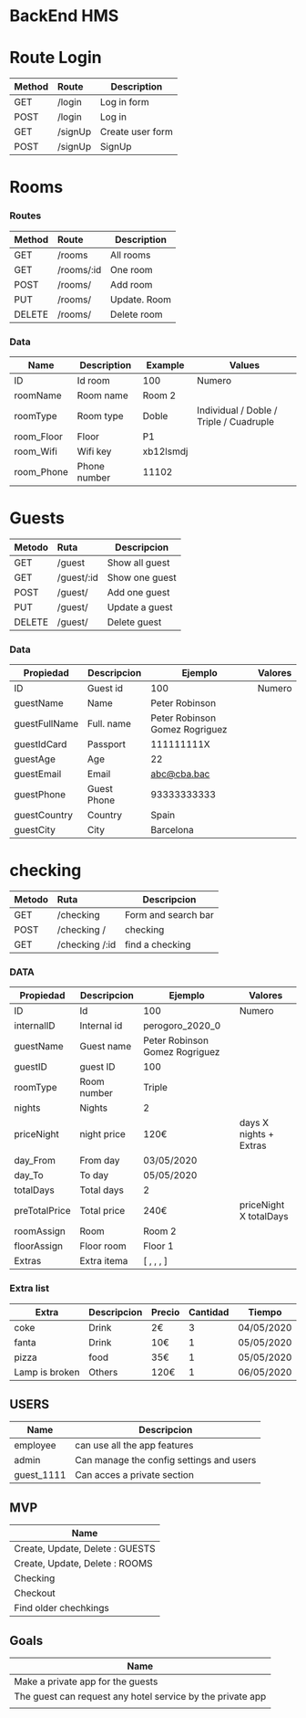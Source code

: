#  BackEnd HMS



# Route Login
| Method | Route    | Description                       |
| ------ | :------ | --------------------------------- |
| GET    | /login  | Log in form    |
| POST   | /login  | Log in         |
| GET    | /signUp | Create user form |
| POST   | /signUp | SignUp
#  Rooms
### Routes
| Method | Route    | Description                       |
| ------ | :------ | --------------------------------- |
| GET    | /rooms  | All rooms    |
| GET    | /rooms/:id  | One room   |
| POST    | /rooms/  | Add room            |
| PUT    | /rooms/  | Update. Room          |
| DELETE    | /rooms/  | Delete room          |

### Data

| Name  | Description | Example  | Values  |
| ------  | --------------------------------- |--------- | --------|
| ID     | Id room| 100 | Numero |
| roomName     | Room name| Room 2|   |
| roomType  | Room type|  Doble  |  Individual /  Doble / Triple / Cuadruple  |
| room_Floor   | Floor| P1|  |
| room_Wifi   | Wifi key|  xb12lsmdj  |  |
| room_Phone   | Phone number| 11102|    |




# Guests  

| Metodo | Ruta    | Descripcion                       |
| ------ | :------ | --------------------------------- |
| GET    | /guest  | Show all guest    |
| GET    | /guest/:id  | Show one guest   |
| POST    | /guest/  | Add one guest             |
| PUT    | /guest/  | Update a guest         |
| DELETE    | /guest/  | Delete guest|         

### Data

| Propiedad  | Descripcion | Ejemplo  | Valores  |
| ------  | --------------------------------- |--------- | --------|
| ID     | Guest id | 100 | Numero |
| guestName     | Name |  Peter Robinson|   |
| guestFullName  | Full. name|  Peter  Robinson Gomez Rogriguez  | |
|guestIdCard   | Passport | 111111111X|  |
|guestAge   | Age | 22|  |
|guestEmail   | Email |abc@cba.bac|  |
|guestPhone   | Guest Phone | 93333333333|  |
|guestCountry   | Country  | Spain|  |
|guestCity    | City | Barcelona|  |


# checking   

| Metodo | Ruta    | Descripcion                       |
| ------ | :------ | --------------------------------- |
| GET    | /checking   | Form and search bar  |
| POST    | /checking /  | checking             |
| GET    | /checking /:id  | find a checking   |


### DATA

| Propiedad  | Descripcion | Ejemplo  | Valores  |
| ------  | --------------------------------- |--------- | --------|
| ID     | Id | 100 | Numero |
| internalID  | Internal id  |  perogoro_2020_0  |  |
| guestName  | Guest name |  Peter  Robinson Gomez Rogriguez|   |
| guestID  |  guest ID    |  100  |   |
| roomType  | Room number   |  Triple  |   |
| nights  | Nights   | 2|   |
| priceNight  | night price| 120€   | days X nights + Extras   |
| day_From  | From day   |  03/05/2020|   |
| day_To  | To day   |  05/05/2020|   |
| totalDays  | Total days  | 2  |
| preTotalPrice  | Total price   |  240€ | priceNight X totalDays    |
| roomAssign  | Room   | Room 2 |
| floorAssign  | Floor room  | Floor 1 |
| Extras  | Extra itema  | [ , , , ] |

### Extra list
| Extra   | Descripcion | Precio   | Cantidad  | Tiempo |
| ------  | -------------------|-------------- |--------- | --------|
| coke     | Drink  | 2€  | 3 | 04/05/2020|
| fanta     | Drink  | 10€  | 1 | 05/05/2020|
| pizza     | food  | 35€  | 1 | 05/05/2020|
 | Lamp is broken    | Others  | 120€  | 1 | 06/05/2020|

## USERS 

| Name   | Descripcion |
| ------  | -------------------|
| employee     | can use all the app features |
| admin     | Can manage the config settings  and users  |
| guest_1111     | Can acces a private section  |





## MVP 
| Name   |
| ------  |
|   Create, Update,  Delete :  GUESTS |
|   Create, Update,  Delete :  ROOMS |
|   Checking |
|   Checkout |
|   Find older chechkings |


## Goals
| Name   |
| ------  |
|   Make a private app for  the guests|
|   The guest can request any hotel service by the private app|
| |










 





